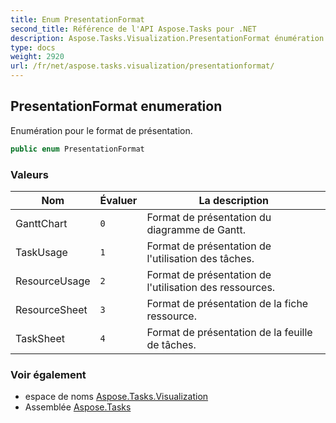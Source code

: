 ```yaml
---
title: Enum PresentationFormat
second_title: Référence de l'API Aspose.Tasks pour .NET
description: Aspose.Tasks.Visualization.PresentationFormat énumération. Enumération pour le format de présentation.
type: docs
weight: 2920
url: /fr/net/aspose.tasks.visualization/presentationformat/
---
```

## PresentationFormat enumeration

Enumération pour le format de présentation.

```csharp
public enum PresentationFormat
```

### Valeurs

| Nom | Évaluer | La description |
| --- | --- | --- |
| GanttChart | `0` | Format de présentation du diagramme de Gantt. |
| TaskUsage | `1` | Format de présentation de l'utilisation des tâches. |
| ResourceUsage | `2` | Format de présentation de l'utilisation des ressources. |
| ResourceSheet | `3` | Format de présentation de la fiche ressource. |
| TaskSheet | `4` | Format de présentation de la feuille de tâches. |

### Voir également

* espace de noms [Aspose.Tasks.Visualization](../../aspose.tasks.visualization/)
* Assemblée [Aspose.Tasks](../../)


